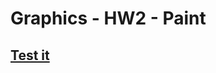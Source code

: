 # Graphics - HW2 - Paint

## [Test it](https://saroyaman.github.io/2D-Paint-Transformations/index.html)